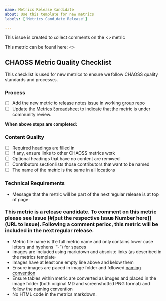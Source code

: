 ```yaml
---
name: Metrics Release Candidate
about: Use this template for new metrics
labels: ['Metrics Candidate Release']

---
```


This issue is created to collect comments on the <<NAME OF METRIC>> metric

This metric can be found here: <<LINK TO MARKDOWN VERSION OF THE METRIC>>

## CHAOSS Metric Quality Checklist
This checklist is used for new metrics to ensure we follow CHAOSS quality standards and processes. 

### Process

- [ ] Add the new metric to release notes issue in working group repo
- [ ] Update the [Metrics Spreadsheet](https://docs.google.com/spreadsheets/d/1tAGzUiZ9jdORKCnoDQJkOU8tQsZDCZVjcWqXYOSAFmE/edit) to indicate that the metric is under community review.

**When above steps are completed:**

### Content Quality

- [ ] Required headings are filled in
- [ ] If any, ensure links to other CHAOSS metrics work
- [ ] Optional headings that have no content are removed
- [ ] Contributors section lists those contributors that want to be named
- [ ] The name of the metric is the same in all locations

### Technical Requirements

- Message that the metric will be part of the next regular release is at top of page: 

### This metric is a release candidate. To comment on this metric please see Issue [#[put the respective Issue Number here]](URL to issue). Following a comment period, this metric will be included in the next regular release.

- Metric file name is the full metric name and only contains lower case letters and hyphens (“-”) for spaces
- Images are included using markdown and absolute links (as described in the metrics template)
- Images have at least one empty line above and below them
- Ensure images are placed in image folder and followed [naming convention](https://github.com/chaoss/metrics/blob/master/resources/metrics-template.md)
- Ensure tables within metric are converted as images and placed in the image folder (both original MD and screenshotted PNG format) and follow the naming convention
- No HTML code in the metrics markdown.
